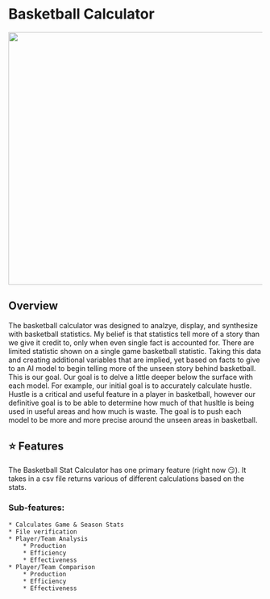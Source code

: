 # Basketball Calculator 
<img src="image1.png" width="700" height="500">

## Overview
The basketball calculator was designed to analzye, display, and synthesize with basketball statistics. My belief is that statistics tell more of a story than we give it credit to, only when even single fact is accounted for. There are limited statistic shown on a single game basketball statistic. Taking this data and creating additional variables that are implied, yet based on facts to give to an AI model to begin telling more of the unseen story behind basketball. 
This is our goal. Our goal is to delve a little deeper below the surface with each model. For example, our initial goal is to accurately calculate hustle. Hustle is a critical and useful feature in a player in basketball, however our definitive goal is to be able to determine how much of that husltle is being used in useful areas and how much is waste. The goal is to push each model to be more and more precise around the unseen areas in basketball. 
## ⭐️ Features
The Basketball Stat Calculator has one primary feature (right now 😏). It takes in a csv file returns various of different calculations based on the stats. 

### Sub-features: 
    * Calculates Game & Season Stats
    * File verification
    * Player/Team Analysis
        * Production
        * Efficiency
        * Effectiveness
    * Player/Team Comparison
        * Production
        * Efficiency
        * Effectiveness

